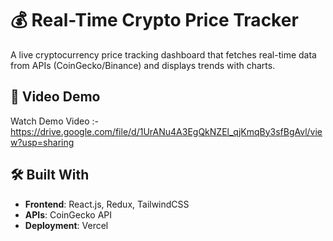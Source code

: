  # **💰 Real-Time Crypto Price Tracker**  
A live cryptocurrency price tracking dashboard that fetches real-time data from APIs (CoinGecko/Binance) and displays trends with charts.  

## **🎥 Video Demo**  
Watch Demo Video :- https://drive.google.com/file/d/1UrANu4A3EgQkNZEl_qjKmqBy3sfBgAvl/view?usp=sharing

## **🛠️ Built With**  
- **Frontend**: React.js, Redux, TailwindCSS  
- **APIs**: CoinGecko API   
- **Deployment**: Vercel

 

